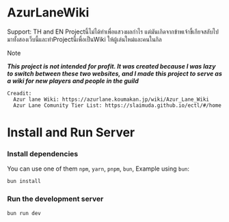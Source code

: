 
# AzurLaneWiki

Support: TH and EN
 Projectนี้ไม่ได้ทำเพื่อแสวงผลกำไร แต่มันเกิดจากข้าพเจ้าขี้เกียจสลับไปมาทั้งสองเว็บนี้และทำProjectนี้เพื่อเป็นWiki ให้ผู้เล่นใหม่และคนในกิล
> [!NOTE]
> ***This project is not intended for profit. It was created because I was lazy to switch between these two websites, and I made this project to serve as a wiki for new players and people in the guild***
```
Creadit: 
  Azur lane Wiki: https://azurlane.koumakan.jp/wiki/Azur_Lane_Wiki 
  Azur Lane Comunity Tier List: https://slaimuda.github.io/ectl/#/home
```



# Install and Run Server
### Install dependencies

You can use one of them `npm`, `yarn`, `pnpm`, `bun`, Example using `bun`:

```bash
bun install
```

### Run the development server

```bash
bun run dev
```
